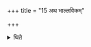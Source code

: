+++
title = "15 अथ भाल्लविकम्"

+++

<details><summary>थिते</summary>

15. Now the Bhāllavika view.  
</details>

